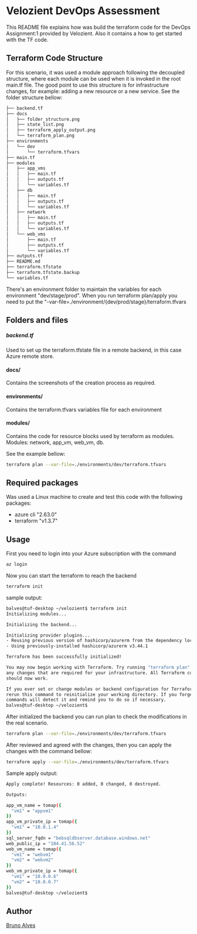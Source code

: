# Velozient DevOps Assessment

This README file explains how was build the terraform code for the DevOps Assignment:1 provided by Velozient. Also it contains a how to get started with the TF code.

## Terraform Code Structure

For this scenario, it was used a module approach following the decoupled structure, where each module can be used when it is invoked in the root main.tf file. 
The good point to use this structure is for infrastructure changes, for example: adding a new resource or a new service. 
See the folder structure bellow: 
```bash
├── backend.tf
├── docs
│   ├── folder_structure.png
│   ├── state_list.png
│   ├── terraform_apply_output.png
│   └── terraform_plan.png
├── environments
│   └── dev
│       └── terraform.tfvars
├── main.tf
├── modules
│   ├── app_vms
│   │   ├── main.tf
│   │   ├── outputs.tf
│   │   └── variables.tf
│   ├── db
│   │   ├── main.tf
│   │   ├── outputs.tf
│   │   └── variables.tf
│   ├── network
│   │   ├── main.tf
│   │   ├── outputs.tf
│   │   └── variables.tf
│   └── web_vms
│       ├── main.tf
│       ├── outputs.tf
│       └── variables.tf
├── outputs.tf
├── README.md
├── terraform.tfstate
├── terraform.tfstate.backup
└── variables.tf


```

There's an environment folder to maintain the variables for each environment "dev/stage/prod". When you run terraform plan/apply you need to put the "-var-file=./environment/{dev/prod/stage}/terraform.tfvars

## Folders and files
##### backend.tf
Used to set up the terraform.tfstate file in a remote backend, in this case Azure remote store.

#### docs/
Contains the screenshots of the creation process as required.

#### environments/
Contains the terraform.tfvars variables file for each environment 

#### modules/
Contains the code for resource blocks used by terraform as modules.
Modules: network, app_vm, web_vm, db.


See the example bellow: 
```bash
terraform plan --var-file=./environments/dev/terraform.tfvars
```

## Required packages
Was used a Linux machine to create and test this code with the following packages:  
* azure cli "2.63.0"
* terraform "v1.3.7"

## Usage

First you need to login into your Azure subscription with the command

```bash
az login
``` 
Now you can start the terraform to reach the backend 
```bash
terraform init
```
sample output: 
```bash
balves@tuf-desktop ~/velozient$ terraform init
Initializing modules...

Initializing the backend...

Initializing provider plugins...
- Reusing previous version of hashicorp/azurerm from the dependency lock file
- Using previously-installed hashicorp/azurerm v3.44.1

Terraform has been successfully initialized!

You may now begin working with Terraform. Try running "terraform plan" to see
any changes that are required for your infrastructure. All Terraform commands
should now work.

If you ever set or change modules or backend configuration for Terraform,
rerun this command to reinitialize your working directory. If you forget, other
commands will detect it and remind you to do so if necessary.
balves@tuf-desktop ~/velozient$

```

After initialized the backend you can run plan to check the modifications in the real scenario.

```bash
terraform plan --var-file=./environments/dev/terraform.tfvars
```

After reviewed and agreed with the changes, then you can apply the changes with the command bellow:
```bash
terraform apply --var-file=./environments/dev/terraform.tfvars
```

Sample apply output: 

```bash
Apply complete! Resources: 0 added, 0 changed, 0 destroyed.

Outputs:

app_vm_name = tomap({
  "vm1" = "appvm1"
})
app_vm_private_ip = tomap({
  "vm1" = "10.0.1.4"
})
sql_server_fqdn = "bebsqldbserver.database.windows.net"
web_public_ip = "104.41.56.52"
web_vm_name = tomap({
  "vm1" = "webvm1"
  "vm2" = "webvm2"
})
web_vm_private_ip = tomap({
  "vm1" = "10.0.0.6"
  "vm2" = "10.0.0.7"
})
balves@tuf-desktop ~/velozient$ 

```



## Author

[Bruno Alves](https://linkedin.com/in/brunoalves7/)
